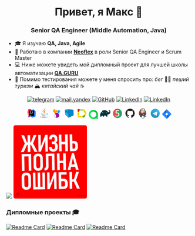 <h1 align="center">Привет, я Макс 👋</h1>
<h3 align="center">Senior QA Engineer (Middle Automation, Java)</h3>

- 🎓 Я изучаю **QA, Java, Agile**
- 💼 Работаю в компании [**Neoflex**](https://www.neoflex.ru/) в роли Senior QA Engineer и Scrum Master
- 💻 Ниже можете увидеть мой дипломный проект для лучшей школы автоматизации [**QA.GURU**](https://qa.guru/)
- 💬 Помимо тестирования можете у меня спросить про: *бег* 🏃‍♂️ *пеший туризм* 🏔️ *китайский чай* ☕

<p align="center">
    <a href="https://t.me/egorovma" target="_blank"><img alt="telegram" src="https://img.shields.io/badge/@egorovma-26A5E4.svg?style=flat&logo=telegram&logoColor=white" height="20"></a>
    <a href="mailto:link@egorovma.ru" target="_blank"><img alt="mail.yandex" src="https://img.shields.io/badge/@mail.yandex-%23FF0000.svg?&style=for-the-badge&logo=yandex&logoColor=white" height="20"></a>
    <a href="https://github.com/egorov-ma" target="_blank"><img alt="GitHub" src="https://img.shields.io/badge/-GitHub-181717?style=flat-square&logo=GitHub&logoColor=white" height="20"></a> 
    <a href="https://www.linkedin.com/" target="_blank"><img alt="LinkedIn" src="https://img.shields.io/badge/-LinkedIn-0077B5?style=flat-square&logo=Linkedin&logoColor=white" height="20"></a>
    <a href="https://career.habr.com/" target="_blank"><img alt="LinkedIn" src="https://img.shields.io/badge/habr career-%2377A2B6.svg?&style=for-the-badge&logo=habr&logoColor=white" height="20"></a>
</p>

<p align="center">
<img width="6%" title="IntelliJ IDEA" src="media/logo/Intelij_IDEA.svg">
<img width="6%" title="Java" src="media/logo/Java.svg">
<img width="6%" title="Selenide" src="media/logo/Selenide.svg">
<img width="6%" title="Selenoid" src="media/logo/Selenoid.svg">
<img width="6%" title="Allure Report" src="media/logo/Allure_Report.svg">
<img width="5%" title="Allure TestOps" src="media/logo/AllureTestOps.svg">
<img width="6%" title="Gradle" src="media/logo/Gradle.svg">
<img width="6%" title="JUnit5" src="media/logo/JUnit5.svg">
<img width="6%" title="GitHub" src="media/logo/GitHub.svg">
<img width="6%" title="Jenkins" src="media/logo/Jenkins.svg">
<img width="6%" title="Telegram" src="media/logo/Telegram.svg">
<img width="5%" title="Jira" src="media/logo/Jira.svg">
</p>

![](http://github-profile-summary-cards.vercel.app/api/cards/stats?username=egorov-ma&theme=blueberry)
<img style="border-radius: 5px; width: 200px;" src="media/err.jpg" title="err">

### Дипломные проекты 🎓

[![Readme Card](https://github-readme-stats.vercel.app/api/pin/?username=egorov-ma&repo=sport-marafon-tests&theme=blueberry)](https://github.com/egorov-ma/sport-marafon-tests)
[![Readme Card](https://github-readme-stats.vercel.app/api/pin/?username=egorov-ma&repo=chitai-gorod-tests&theme=blueberry)](https://github.com/egorov-ma/chitai-gorod-tests)
[![Readme Card](https://github-readme-stats.vercel.app/api/pin/?username=egorov-ma&repo=wikipedia-tests&theme=blueberry)](https://github.com/egorov-ma/wikipedia-tests)
